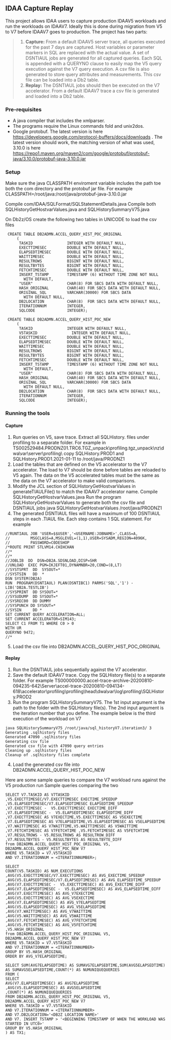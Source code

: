 ## IDAA Capture Replay

This project allows IDAA users to capture production IDAAV5 workloads and run the workloads on IDAAV7. Ideally this is done during migration from V5 to V7 before IDAAV7 goes to production.  The project has two parts:

> 1) **Capture:** From a default IDAAV5 server trace, all queries executed for the past 7 days are captured. Host variables or parameter markers in SQL are replaced with the actual value. A set of DSNTIAUL jobs are generated for all captured queries. Each SQL is appended with a QUERYNO clause to easily map the V5 query execution against the V7 query execution. A csv file is also generated to store query attributes and measurements. This csv file can be loaded into a Db2 table.
> 2) **Replay:** The DSNTIAUL jobs should then be executed on the V7 accelerator. From a default IDAAV7 trace a csv file is generated and loaded into a Db2 table.

### Pre-requisites
* A java compiler that includes the xmlparser.
* The programs require the Linux commands fold and unix2dos.
* Google protobuf. The latest version is here https://developers.google.com/protocol-buffers/docs/downloads . The latest version should work, the matching version of what was used, 3.10.0 is here https://repo1.maven.org/maven2/com/google/protobuf/protobuf-java/3.10.0/protobuf-java-3.10.0.jar  

### Setup
Make sure the java CLASSPATH enviroment variable includes the path toe both the com directory and the protobuf jar file. For example
CLASSPATH=/root/java:/root/java/protobuf-java-3.10.0.jar

Compile com/IDAA/SQLFormat/SQLStatementDetails.java
Compile both SQLHistoryGetHostvarValues.java and SQLHistorySummaryV75.java

On Db2z/OS create the following two tables in UNICODE to load the csv files
```
 CREATE TABLE DB2ADMN.ACCEL_QUERY_HIST_POC_ORIGINAL
     (
      TASKID               INTEGER WITH DEFAULT NULL,
      EXECTTIMESEC         DOUBLE WITH DEFAULT NULL,
      ELAPSEDTIMESEC       DOUBLE WITH DEFAULT NULL,
      WAITTIMESEC          DOUBLE WITH DEFAULT NULL,
      RESULTROWS           BIGINT WITH DEFAULT NULL,
      RESULTBYTES          BIGINT WITH DEFAULT NULL,
      FETCHTIMESEC         DOUBLE WITH DEFAULT NULL,
      INSERT_TSTAMP        TIMESTAMP (6) WITHOUT TIME ZONE NOT NULL
        WITH DEFAULT,
      "USER"               CHAR(8) FOR SBCS DATA WITH DEFAULT NULL,
      HASH_ORIGINAL        CHAR(40) FOR SBCS DATA WITH DEFAULT NULL,
      ORIGINAL_SQL         VARCHAR(30000) FOR SBCS DATA
        WITH DEFAULT NULL,
      DB2LOCATION          CHAR(8)  FOR SBCS DATA WITH DEFAULT NULL,
      ITERATIONNUM         INTEGER,
      SQLCODE              INTEGER);
```

```
 CREATE TABLE DB2ADMN.ACCEL_QUERY_HIST_POC_NEW
     (
      TASKID               INTEGER WITH DEFAULT NULL,
      V5TASKID               INTEGER WITH DEFAULT NULL,
      EXECTTIMESEC         DOUBLE WITH DEFAULT NULL,
      ELAPSEDTIMESEC       DOUBLE WITH DEFAULT NULL,
      WAITTIMESEC          DOUBLE WITH DEFAULT NULL,
      RESULTROWS           BIGINT WITH DEFAULT NULL,
      RESULTBYTES          BIGINT WITH DEFAULT NULL,
      FETCHTIMESEC         DOUBLE WITH DEFAULT NULL,
      INSERT_TSTAMP        TIMESTAMP (6) WITHOUT TIME ZONE NOT NULL
        WITH DEFAULT,
      "USER"               CHAR(8) FOR SBCS DATA WITH DEFAULT NULL,
      HASH_ORIGINAL        CHAR(40) FOR SBCS DATA WITH DEFAULT NULL,
      ORIGINAL_SQL         VARCHAR(30000) FOR SBCS DATA
        WITH DEFAULT NULL,
      DB2LOCATION          CHAR(8)  FOR SBCS DATA WITH DEFAULT NULL,
      ITERATIONNUM         INTEGER,
      SQLCODE              INTEGER);
```
### Running the tools
#### Capture
1) Run queries on V5, save trace. Extract all SQLHistory.<db2z location name> files under profiling to a separate folder. For example in TS002529484.PRODNZ01.TRC6.TGZ_unpack\profiling.tgz_unpack\nz\dwa\var\server\profiling\ copy SQLHistory.PROD1 and SQLHistory.PROD1.2021-01-11 to /root/java/PRODNZ1
2) Load the tables that are defined on the V5 accelerator to the V7 accelerator. The load to V7 should be done before tables are reloaded to V5 again. The data on the V5 accelerated tables must be the same as the data on the V7 accelerator to make valid comparisons.
3) Modify the JCL section of SQLHistoryGetHostvarValues in generateTIAULFile() to match the IDAAV7 accelerator name. Compile SQLHistoryGetHostvarValues.java
  Run the program SQLHistoryGetHostvarValues to generate both the csv file and DSNTIAUL jobs
  java SQLHistoryGetHostvarValues /root/java/PRODNZ1
4) The generated DSNTIAUL files will have a maximum of 100 DSNTIAUL steps in each .TIAUL file. Each step contains 1 SQL statement. For example
```  
//RUNTIAUL JOB 'USER=$$USER','<USERNAME:JOBNAME>',CLASS=A,          
//         MSGCLASS=A,MSGLEVEL=(1,1),USER=SYSADM,REGION=4096K,      
//         PASSWORD=C0DESHOP                                        
/*ROUTE PRINT STLVM14.CHIHCHAN                                      
//*                                                                 
//*                                                                 
//JOBLIB  DD  DSN=DB2A.SDSNLOAD,DISP=SHR                            
//UNLOAD  EXEC PGM=IKJEFT01,DYNAMNBR=20,COND=(8,LT)                 
//SYSTSPRT  DD  SYSOUT=*                                            
//SYSTSIN   DD  *                                                   
DSN SYSTEM(DB2A)                                                    
RUN  PROGRAM(DSNTIAUL) PLAN(DSNTIBC1) PARMS('SQL','1') -            
LIB('DB2A.TESTLIB')                                                 
//SYSPRINT  DD SYSOUT=*                                             
//SYSUDUMP  DD SYSOUT=*                                             
//SYSREC00  DD DUMMY                                                
//SYSPUNCH DD SYSOUT=*                                              
//SYSIN     DD *                                                    
SET CURRENT QUERY ACCELERATION=ALL;
SET CURRENT ACCELERATOR=SIM143;
SELECT C1 FROM T1 WHERE C0 > 0 
WITH UR
QUERYNO 9472;
//*  
```
5) Load the csv file into DB2ADMN.ACCEL_QUERY_HIST_POC_ORIGINAL
  
#### Replay
1) Run the DSNTIAUL jobs sequentially against the V7 accelerator.
2) Save the default IDAAV7 trace. Copy the SQLHistory file(s) to a separate folder. For example TS000000000.accel-trace-archive-20200810-094235-642\Server\accel-trace-20200810-094134-618\accelerator\profiling\profiling\head\dwa\var\log\profiling\SQLHistory.PROD2
3) Run the program SQLHistorySummaryV75. The 1st input argument is the path to the folder with the SQLHistory file(s). The 2nd input argument is the iteration number that you define. The example below is the third execution of the workload on V7
```
java SQLHistorySummaryV75 /root/java/sql_historyV7.iteration3/ 3
Generating .sqlhistory files
Generated 47090 .sqlhistory files
Generating csv file
Generated csv file with 47090 query entries
Cleaning up .sqlhistory files
Cleanup of .sqlhistory files complete
```
4) Load the generated csv file into DB2ADMN.ACCEL_QUERY_HIST_POC_NEW

Here are some sample queries to compare the V7 workload runs against the V5 production run
Sample queries comparing the two
```
SELECT V7.TASKID AS V7TASKID
,V5.EXECTTIMESEC/V7.EXECTTIMESEC EXECTIME_SPEEDUP
,V5.ELAPSEDTIMESEC/V7.ELAPSEDTIMESEC ELAPSEDTIME_SPEEDUP
,V7.EXECTTIMESEC -  V5.EXECTTIMESEC EXECTIME_DIFF
,V7.ELAPSEDTIMESEC -  V5.ELAPSEDTIMESEC ELAPSEDTIME_DIFF
,V7.EXECTTIMESEC AS V7EXECTIME,V5.EXECTTIMESEC AS V5EXECTIME
,V7.ELAPSEDTIMESEC AS V7ELAPSEDTIME,V5.ELAPSEDTIMESEC AS V5ELAPSEDTIME
,V7.WAITTIMESEC AS V7WAITTIME,V5.WAITTIMESEC AS V5WAITTIME
,V7.FETCHTIMESEC AS V7FETCHTIME ,V5.FETCHTIMESEC AS V5FETCHTIME
,V7.RESULTROWS - V5.RESULTROWS AS RESULTROW_DIFF
,V7.RESULTBYTES - V5.RESULTBYTES AS RESULTBYTE_DIFF
from DB2ADMN.ACCEL_QUERY_HIST_POC_ORIGINAL V5,
DB2ADMN.ACCEL_QUERY_HIST_POC_NEW V7
WHERE V5.TASKID = V7.V5TASKID
AND V7.ITERATIONNUM = <ITERATIONNUMBER>;

SELECT
COUNT(V5.TASKID) AS NUM_EXECUTIONS
,AVG(V5.EXECTTIMESEC/V7.EXECTTIMESEC) AS AVG_EXECTIME_SPEEDUP
,AVG(V5.ELAPSEDTIMESEC/V7.ELAPSEDTIMESEC) AS AVG_ELAPSEDTIME_SPEEDUP
,AVG(V7.EXECTTIMESEC -  V5.EXECTTIMESEC) AS AVG_EXECTIME_DIFF
,AVG(V7.ELAPSEDTIMESEC -  V5.ELAPSEDTIMESEC) AS AVG_ELAPSEDTIME_DIFF
,AVG(V7.EXECTTIMESEC) AS AVG_V7EXECTIME
,AVG(V5.EXECTTIMESEC) AS AVG_V5EXECTIME
,AVG(V7.ELAPSEDTIMESEC) AS AVG_V7ELAPSEDTIME
,AVG(V5.ELAPSEDTIMESEC) AS AVG_V5ELAPSEDTIME
,AVG(V7.WAITTIMESEC) AS AVG_V7WAITTIME
,AVG(V5.WAITTIMESEC) AS AVG_V5WAITTIME
,AVG(V7.FETCHTIMESEC) AS AVG_V7FETCHTIME 
,AVG(V5.FETCHTIMESEC) AS AVG_V5FETCHTIME
,V5.HASH_ORIGINAL
from DB2ADMN.ACCEL_QUERY_HIST_POC_ORIGINAL V5,
DB2ADMN.ACCEL_QUERY_HIST_POC_NEW V7
WHERE V5.TASKID = V7.V5TASKID
AND V7.ITERATIONNUM = <ITERATIONNUMBER>
GROUP BY V5.HASH_ORIGINAL
ORDER BY AVG_V7ELAPSEDTIME;

SELECT SUM(AVG7ELAPSEDTIME) AS SUMAVG7ELAPSEDTIME,SUM(AVG5ELAPSEDTIME) AS SUMAVG5ELAPSEDTIME,COUNT(*) AS NUMUNIQUEQUERIES
FROM (
SELECT
AVG(V7.ELAPSEDTIMESEC) AS AVG7ELAPSEDTIME
,AVG(V5.ELAPSEDTIMESEC) AS AVG5ELAPSEDTIME
,COUNT(*) AS NUMUNIQUEQUERIES
FROM DB2ADMN.ACCEL_QUERY_HIST_POC_ORIGINAL V5,
DB2ADMN.ACCEL_QUERY_HIST_POC_NEW V7
WHERE V5.TASKID = V7.V5TASKID
AND V7.ITERATIONNUM = <ITERATIONNUMBER>
AND V7.DB2LOCATION='<DB2Z LOCATION NAME>'
AND V7. INSERT_TSTAMP > '<BEGINNING TIMESTAMP OF WHEN THE WORKLOAD WAS STARTED IN UTC0>'
GROUP BY V5.HASH_ORIGINAL 
) AS TX1;
```
